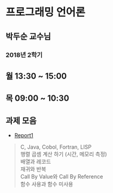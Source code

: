 프로그래밍 언어론
=================
박두순 교수님
-----------------
### 2018년 2학기

## 월 13:30 ~ 15:00

## 목 09:00 ~ 10:30

## 과제 모음

- [Report1](https://github.com/alstn2468/CSE_Programming_Language/tree/master/Report_1)
> C, Java, Cobol, Fortran, LISP<br/>
> 행렬 곱셈 계산 하기 (시간, 메모리 측정)<br/>
> 배열과 레코드<br/>
> 재귀와 반복<br/>
> Call By Value와 Call By Reference<br/>
> 함수 사용과 함수 미사용

<br/>
